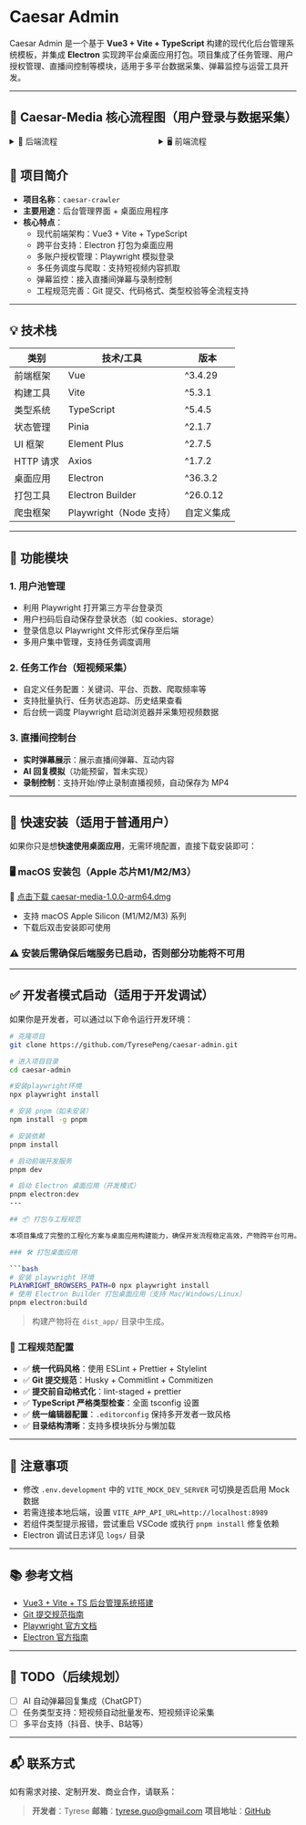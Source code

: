 # Caesar Admin

Caesar Admin 是一个基于 **Vue3 + Vite + TypeScript** 构建的现代化后台管理系统模板，并集成 **Electron** 实现跨平台桌面应用打包。项目集成了任务管理、用户授权管理、直播间控制等模块，适用于多平台数据采集、弹幕监控与运营工具开发。

---

## 🔁 Caesar-Media 核心流程图（用户登录与数据采集）

<div style="display: flex; gap: 20px;">

<div style="flex: 1;">
<details>
<summary>🧩 后端流程</summary>

```mermaid
graph TD
    H[任务调度器定时触发任务] --> I[从用户池中选取可用账号]
    I --> J[调用 Playwright 启动对应用户浏览器实例]
    J --> K[执行采集任务（如短视频搜索、直播监听）]
    K --> L[采集数据保存至数据库（MySQL）]
```
</details>
</div>

<div style="flex: 1;">
<details>
<summary>🖥️ 前端流程</summary>

```mermaid
graph TD
    A[前端 Node.js 调用 Playwright 启动浏览器] --> B[打开抖音登录页面]
    B --> C[用户扫码或输入账号密码完成登录]
    C --> D[生成 session.json（浏览器上下文文件）]
    D --> E[前端上传 session.json 到后端接口]
    E --> F[后端保存 Playwright 会话到数据库或磁盘]
    F --> G[将该用户标记为「可用」，归入用户池]
```
</details>
</div>
</div>


## 📌 项目简介

- **项目名称**：`caesar-crawler`
- **主要用途**：后台管理界面 + 桌面应用程序
- **核心特点**：
  - 现代前端架构：Vue3 + Vite + TypeScript
  - 跨平台支持：Electron 打包为桌面应用
  - 多账户授权管理：Playwright 模拟登录
  - 多任务调度与爬取：支持短视频内容抓取
  - 弹幕监控：接入直播间弹幕与录制控制
  - 工程规范完善：Git 提交、代码格式、类型校验等全流程支持

---

## 💡 技术栈

| 类别       | 技术/工具               | 版本        |
|------------|--------------------------|-------------|
| 前端框架   | Vue                      | ^3.4.29     |
| 构建工具   | Vite                     | ^5.3.1      |
| 类型系统   | TypeScript               | ^5.4.5      |
| 状态管理   | Pinia                    | ^2.1.7      |
| UI 框架    | Element Plus             | ^2.7.5      |
| HTTP 请求  | Axios                    | ^1.7.2      |
| 桌面应用   | Electron                 | ^36.3.2     |
| 打包工具   | Electron Builder         | ^26.0.12    |
| 爬虫框架   | Playwright（Node 支持） | 自定义集成 |

---

## 🧩 功能模块

### 1. 用户池管理

- 利用 Playwright 打开第三方平台登录页
- 用户扫码后自动保存登录状态（如 cookies、storage）
- 登录信息以 Playwright 文件形式保存至后端
- 多用户集中管理，支持任务调度调用

### 2. 任务工作台（短视频采集）

- 自定义任务配置：关键词、平台、页数、爬取频率等
- 支持批量执行、任务状态追踪、历史结果查看
- 后台统一调度 Playwright 启动浏览器并采集短视频数据

### 3. 直播间控制台

- **实时弹幕展示**：展示直播间弹幕、互动内容
- **AI 回复模拟**（功能预留，暂未实现）
- **录制控制**：支持开始/停止录制直播视频，自动保存为 MP4
---
## 🚀 快速安装（适用于普通用户）

如果你只是想**快速使用桌面应用**，无需环境配置，直接下载安装即可：

### 🖥️ macOS 安装包（Apple 芯片M1/M2/M3）

🔗 [点击下载 caesar-media-1.0.0-arm64.dmg](https://github.com/TyresePeng/caesar-admin/releases/download/v1.0.0/caesar-media-1.0.0-arm64.dmg)

- 支持 macOS Apple Silicon (M1/M2/M3) 系列
- 下载后双击安装即可使用
### ⚠️ 安装后需确保后端服务已启动，否则部分功能将不可用
---

## ✅ 开发者模式启动（适用于开发调试）

如果你是开发者，可以通过以下命令运行开发环境：

```bash
# 克隆项目
git clone https://github.com/TyresePeng/caesar-admin.git

# 进入项目目录
cd caesar-admin

#安装playwright环境
npx playwright install

# 安装 pnpm（如未安装）
npm install -g pnpm

# 安装依赖
pnpm install

# 启动前端开发服务
pnpm dev

# 启动 Electron 桌面应用（开发模式）
pnpm electron:dev
---

## 📦 打包与工程规范

本项目集成了完整的工程化方案与桌面应用构建能力，确保开发流程稳定高效，产物跨平台可用。

### 🛠️ 打包桌面应用

```bash
# 安装 playwright 环境
PLAYWRIGHT_BROWSERS_PATH=0 npx playwright install
# 使用 Electron Builder 打包桌面应用（支持 Mac/Windows/Linux）
pnpm electron:build
```

> 构建产物将在 `dist_app/` 目录中生成。

### 🧪 工程规范配置

- ✅ **统一代码风格**：使用 ESLint + Prettier + Stylelint
- ✅ **Git 提交规范**：Husky + Commitlint + Commitizen
- ✅ **提交前自动格式化**：lint-staged + prettier
- ✅ **TypeScript 严格类型检查**：全面 tsconfig 设置
- ✅ **统一编辑器配置**：`.editorconfig` 保持多开发者一致风格
- ✅ **目录结构清晰**：支持多模块拆分与懒加载

---

## 📝 注意事项

- 修改 `.env.development` 中的 `VITE_MOCK_DEV_SERVER` 可切换是否启用 Mock 数据
- 若需连接本地后端，设置 `VITE_APP_API_URL=http://localhost:8989`
- 若组件类型提示报错，尝试重启 VSCode 或执行 `pnpm install` 修复依赖
- Electron 调试日志详见 `logs/` 目录

---

## 📚 参考文档

- [Vue3 + Vite + TS 后台管理系统搭建](https://blog.csdn.net/u013737132/article/details/130191394)
- [Git 提交规范指南](https://blog.csdn.net/u013737132/article/details/130191363)
- [Playwright 官方文档](https://playwright.dev/)
- [Electron 官方指南](https://www.electronjs.org/docs)

---

## 📌 TODO（后续规划）

- [ ] AI 自动弹幕回复集成（ChatGPT）
- [ ] 任务类型支持：短视频自动批量发布、短视频评论采集
- [ ] 多平台支持（抖音、快手、B站等）
---

## 📬 联系方式

如有需求对接、定制开发、商业合作，请联系：

> **开发者**：Tyrese
> **邮箱**：tyrese.guo@gmail.com
> **项目地址**：[GitHub](https://github.com/TyresePeng/caesar-admin)
